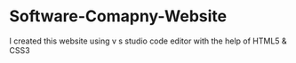 # Software-Comapny-Website
I created this website using v s studio code editor with the help of  HTML5 &amp; CSS3
